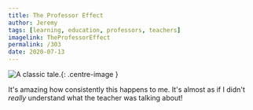 ```yaml
---
title: The Professor Effect
author: Jeremy
tags: [learning, education, professors, teachers]
imagelink: TheProfessorEffect
permalink: /303
date: 2020-07-13
---
```


![A classic tale.](https://res.cloudinary.com/dh3hm8pb7/image/upload/c_scale,q_auto:best/v1535842782/Handwaving/Published/TheProfessorEffect.png){: .centre-image }

It's amazing how consistently this happens to me. It's almost as if I didn't *really* understand what the teacher was talking about!
